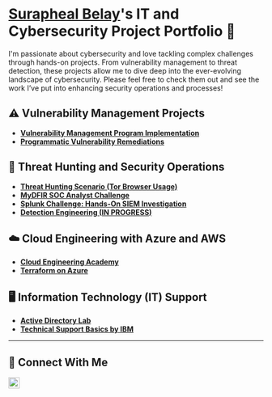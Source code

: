 # <a href="https://www.linkedin.com/in/shbelay/">Surapheal Belay</a>'s IT and Cybersecurity Project Portfolio 🔐

I'm passionate about cybersecurity and love tackling complex challenges through hands-on projects. From vulnerability management to threat detection, these projects allow me to dive deep into the ever-evolving landscape of cybersecurity. Please feel free to check them out and see the work I’ve put into enhancing security operations and processes!


## ⚠️ Vulnerability Management Projects

- **[Vulnerability Management Program Implementation](https://github.com/shbelay/vulnerability-management-project/blob/main/README.md)**
- **[Programmatic Vulnerability Remediations](https://github.com/shbelay/programmatic-vulnerability-remediations/blob/main/README.md)**

## 🚨 Threat Hunting and Security Operations

- **[Threat Hunting Scenario (Tor Browser Usage)](https://github.com/shbelay/tor-browser-threat-hunting/blob/main/README.md)**
- **[MyDFIR SOC Analyst Challenge](https://github.com/shbelay/soc-analyst-challenge/blob/main/README.md)**
- **[Splunk Challenge: Hands-On SIEM Investigation](https://github.com/shbelay/SplunkChallenge/blob/main/README.md)**
- **[Detection Engineering (**IN PROGRESS**)](https://github.com/shbelay/Detection-Engineering/blob/main/README.md)** 

## ☁️ Cloud Engineering with Azure and AWS

- **[Cloud Engineering Academy](https://github.com/shbelay/Cloud-Engineering-Academy)**
- **[Terraform on Azure](https://github.com/shbelay/Terraform-on-Azure)**

## 🖥️ Information Technology (IT) Support

- **[Active Directory Lab](https://github.com/shbelay/Active-Directory-Lab/blob/main/README.md)**
- **[Technical Support Basics by IBM](https://github.com/shbelay/TechnicalSupportBasicsByIBM/blob/main/README.md)**
<hr/>

## 🤳 Connect With Me

<!--
[<img align="left" alt="___________ | YouTube" width="22px" src="https://cdn.jsdelivr.net/npm/simple-icons@v3/icons/youtube.svg" />][youtube]
[<img align="left" alt="___________ | Twitter" width="22px" src="https://cdn.jsdelivr.net/npm/simple-icons@v3/icons/twitter.svg" />][twitter]
[<img align="left" alt="___________ | Instagram" width="22px" src="https://cdn.jsdelivr.net/npm/simple-icons@v3/icons/instagram.svg" />][instagram]
-->
[<img align="left" alt="___________ | LinkedIn" width="22px" src="https://cdn.jsdelivr.net/npm/simple-icons@v3/icons/linkedin.svg" />][linkedin]

<!--
[twitter]: https://twitter.com/___________
[youtube]: https://www.youtube.com/c/___________
[instagram]: https://www.instagram.com/___________
-->
[linkedin]: https://www.linkedin.com/in/shbelay/

<!--
<img width="35" alt="image" src="https://github.com/user-attachments/assets/2f41c7cd-5ea8-4475-b451-a37161b6c3fb"> 
<img width="35" alt="image" src="https://github.com/user-attachments/assets/77649969-9910-4994-8b96-74a116cfb2a8">
-->
